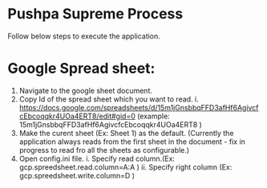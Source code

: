 # Pushpa Supreme Process

Follow below steps to execute the application.
# Google Spread sheet:
1. Navigate to the google sheet document.
2. Copy Id of the spread sheet which you want to read.
    i. https://docs.google.com/spreadsheets/d/15m1jGnsbbqFFD3afHf6AgivcfcEbcoqqkr4UOa4ERT8/edit#gid=0 (example: 15m1jGnsbbqFFD3afHf6AgivcfcEbcoqqkr4UOa4ERT8 )  
3. Make the curent sheet (Ex: Sheet 1) as the default. (Currently the application always reads from the first sheet in the document - fix in progress to read fro all the sheets as configurable.)
4. Open config.ini file.
    i. Specify read column.(Ex: gcp.spreedsheet.read.column=A:A )
    ii. Specify right column (Ex: gcp.spreedsheet.write.column=D )
